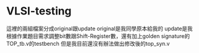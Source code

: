 # VLSI-testing
這裡的兩組檔案分成original跟update
original是我同學原本給我的
update是我根據作業題目需求調整bit數跟Shift-Register數，還有加上golden signature的TOP_tb.v的testbench
但是我目前還沒有辦法做出修改後的top_syn.v
